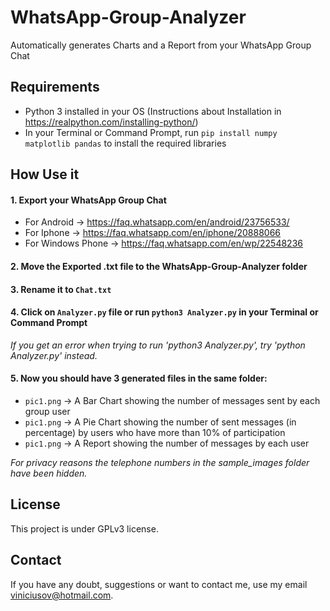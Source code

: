 # WhatsApp-Group-Analyzer
Automatically generates Charts and a Report from your WhatsApp Group Chat

## Requirements
- Python 3 installed in your OS (Instructions about Installation in https://realpython.com/installing-python/)
- In your Terminal or Command Prompt, run `pip install numpy matplotlib pandas` to install the required libraries

## How Use it

#### 1. Export your WhatsApp Group Chat
- For Android -> https://faq.whatsapp.com/en/android/23756533/
- For Iphone -> https://faq.whatsapp.com/en/iphone/20888066
- For Windows Phone -> https://faq.whatsapp.com/en/wp/22548236

#### 2. Move the Exported .txt file to the WhatsApp-Group-Analyzer folder
  
#### 3. Rename it to `Chat.txt`

#### 4. Click on `Analyzer.py` file or run `python3 Analyzer.py` in your Terminal or Command Prompt
*If you get an error when trying to run 'python3 Analyzer.py', try 'python Analyzer.py' instead.*

#### 5. Now you should have 3 generated files in the same folder:
- `pic1.png` -> A Bar Chart showing the number of messages sent by each group user
- `pic1.png` -> A Pie Chart showing the number of sent messages (in percentage) by users who have more than 10% of participation
- `pic1.png` -> A Report showing the number of messages by each user

*For privacy reasons the telephone numbers in the sample_images folder have been hidden.*

## License
This project is under GPLv3 license.

## Contact
If you have any doubt, suggestions or want to contact me, use my email viniciusov@hotmail.com.
